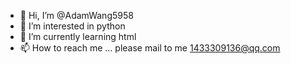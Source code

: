 - 👋 Hi, I’m @AdamWang5958
- 👀 I’m interested in python
- 🌱 I’m currently learning html
- 📫 How to reach me ...
please mail to me 1433309136@qq.com
<!---
AdamWang5958/AdamWang5958 is a ✨ special ✨ repository because its `README.md` (this file) appears on your GitHub profile.
You can click the Preview link to take a look at your changes.
--->
